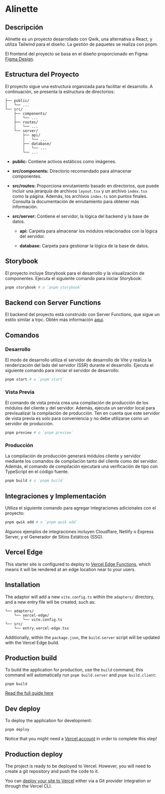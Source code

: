 # Alinette

## Descripción

Alinette es un proyecto desarrollado con Qwik, una alternativa a React, y utiliza Tailwind para el diseño. La gestión de paquetes se realiza con pnpm.

El frontend del proyecto se basa en el diseño proporcionado en Figma: [Figma Design](https://www.figma.com/community/file/1235568124083139608).

## Estructura del Proyecto

El proyecto sigue una estructura organizada para facilitar el desarrollo. A continuación, se presenta la estructura de directorios:

```
├── public/
│   └── ...
└── src/
    ├── components/
    │   └── ...
    ├── routes/
    │   └── ...
    └── server/
        ├── api/
        │   └── ...
        ├── database/
        │   └── ...
        └── ...
```

- **public:** Contiene activos estáticos como imágenes.

- **src/components:** Directorio recomendado para almacenar componentes.

- **src/routes:** Proporciona enrutamiento basado en directorios, que puede incluir una jerarquía de archivos `layout.tsx` y un archivo `index.tsx` como la página. Además, los archivos `index.ts` son puntos finales. Consulta la documentación de enrutamiento para obtener más información.

- **src/server:** Contiene el servidor, la lógica del backend y la base de datos.

    - **api:** Carpeta para almacenar los módulos relacionados con la lógica del servidor.

    - **database:** Carpeta para gestionar la lógica de la base de datos.

## Storybook

El proyecto incluye Storybook para el desarrollo y la visualización de componentes. Ejecuta el siguiente comando para iniciar Storybook:

```bash
pnpm storybook # o `pnpm storybook`
```

## Backend con Server Functions

El backend del proyecto está construido con Server Functions, que sigue un estilo similar a trpc. Obtén más información [aquí](https://qwik.builder.io/docs/server$/).

## Comandos

### Desarrollo

El modo de desarrollo utiliza el servidor de desarrollo de Vite y realiza la renderización del lado del servidor (SSR) durante el desarrollo. Ejecuta el siguiente comando para iniciar el servidor de desarrollo:

```bash
pnpm start # o `pnpm start`
```

### Vista Previa

El comando de vista previa crea una compilación de producción de los módulos del cliente y del servidor. Además, ejecuta un servidor local para previsualizar la compilación de producción. Ten en cuenta que este servidor de vista previa es solo para conveniencia y no debe utilizarse como un servidor de producción.

```bash
pnpm preview # o `pnpm preview`
```

### Producción

La compilación de producción generará módulos cliente y servidor mediante los comandos de compilación tanto del cliente como del servidor. Además, el comando de compilación ejecutará una verificación de tipo con TypeScript en el código fuente.

```bash
pnpm build # o `pnpm build`
```

## Integraciones y Implementación

Utiliza el siguiente comando para agregar integraciones adicionales con el proyecto:

```bash
pnpm qwik add # o `pnpm qwik add`
```

Algunos ejemplos de integraciones incluyen Cloudflare, Netlify o Express Server, y el Generador de Sitios Estáticos (SSG).

## Vercel Edge

This starter site is configured to deploy to [Vercel Edge Functions](https://vercel.com/docs/concepts/functions/edge-functions), which means it will be rendered at an edge location near to your users.

## Installation

The adaptor will add a new `vite.config.ts` within the `adapters/` directory, and a new entry file will be created, such as:

```
└── adapters/
    └── vercel-edge/
        └── vite.config.ts
└── src/
    └── entry.vercel-edge.tsx
```

Additionally, within the `package.json`, the `build.server` script will be updated with the Vercel Edge build.

## Production build

To build the application for production, use the `build` command, this command will automatically run `pnpm build.server` and `pnpm build.client`:

```shell
pnpm build
```

[Read the full guide here](https://github.com/BuilderIO/qwik/blob/main/starters/adapters/vercel-edge/README.md)

## Dev deploy

To deploy the application for development:

```shell
pnpm deploy
```

Notice that you might need a [Vercel account](https://docs.Vercel.com/get-started/) in order to complete this step!

## Production deploy

The project is ready to be deployed to Vercel. However, you will need to create a git repository and push the code to it.

You can [deploy your site to Vercel](https://vercel.com/docs/concepts/deployments/overview) either via a Git provider integration or through the Vercel CLI.
